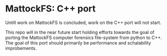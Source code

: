 MattockFS: C++ port
===================

Untill work on MattockFS is concluded, work on the C++ port will not start.

This repo will in the near future start holding efforts towards the goal of porting the MattockFS computer forensics file-system from python to C++. The goal of this port should primarily be performance and schalability improbements.
